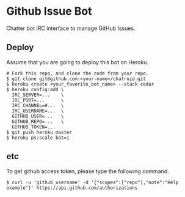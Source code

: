 # Github Issue Bot
Chatter bot IRC interface to manage GitHub Issues.

## Deploy
Assume that you are going to deploy this bot on Heroku.

```
# Fork this repo, and clone the code from your repo.
$ git clone git@github.com:<your-name>/chatroid.git
$ heroku create <your_favorite_bot_name> --stack cedar
$ heroku config:add \
  IRC_SERVER=...    \
  IRC_PORT=...      \
  IRC_CHANNEL=#...  \
  IRC_USERNAME=...  \
  GITHUB_USER=...   \
  GITHUB_REPO=...   \
  GITHUB_TOKEN=...
$ git push heroku master
$ heroku ps:scale bot=1
```

## etc
To get github access token, please type the following command.

```
$ curl -u 'github_username' -d '{"scopes":["repo"],"note":"Help example"}' https://api.github.com/authorizations
```
